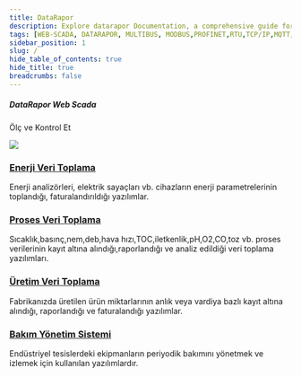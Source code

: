 ```yaml
---
title: DataRapor
description: Explore datarapor Documentation, a comprehensive guide for building, testing, and deploying your mobile applications.
tags: [WEB-SCADA, DATARAPOR, MULTIBUS, MODBUS,PROFINET,RTU,TCP/IP,MQTT,BACNET,SCADA,VERI TOPLAMA]
sidebar_position: 1
slug: /
hide_table_of_contents: true
hide_title: true
breadcrumbs: false
---
```


<section class="intro-visual">
    <div class="intro-text">
        <h5 class="intro-visual-header">DataRapor Web Scada</h5>
        <p>Ölç ve Kontrol Et</p>
    </div>
    <div className="intro-image"><img src="https://datarapor.com/img/DR.png" /></div>
</section>

<section class="intro-cards">
    <div class="intro-card">
        <h3><a href="/">Enerji Veri Toplama</a></h3>
        <p>Enerji analizörleri, elektrik sayaçları vb. cihazların enerji parametrelerinin toplandığı, faturalandırıldığı yazılımlar.</p>
    </div>
    <div class="intro-card">
        <h3><a href="/">Proses Veri Toplama</a></h3>
        <p>Sıcaklık,basınç,nem,deb,hava hızı,TOC,iletkenlik,pH,O2,CO,toz vb. proses verilerinin kayıt altına alındığı,raporlandığı ve analiz edildiği veri toplama yazılımları.</p>
    </div>
    <div class="intro-card">
        <h3><a href="/">Üretim Veri Toplama</a></h3>
        <p>Fabrikanızda üretilen ürün miktarlarının anlık veya vardiya bazlı kayıt altına alındığı, raporlandığı ve faturalandığı yazılımlar.</p>
    </div>
    <div class="intro-card">
        <h3><a href="/">Bakım Yönetim Sistemi</a></h3>
        <p>Endüstriyel tesislerdeki ekipmanların periyodik bakımını yönetmek ve izlemek için kullanılan yazılımlardır.</p>
    </div>
</section>

 

 

 
 
